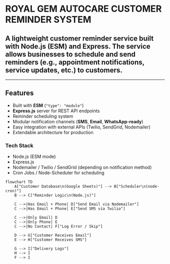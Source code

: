 # ROYAL GEM AUTOCARE CUSTOMER REMINDER SYSTEM

## A lightweight customer reminder service built with Node.js (ESM) and Express. The service allows businesses to schedule and send reminders (e.g., appointment notifications, service updates, etc.) to customers.

--- 

## Features  
- Built with **ESM** (`"type": "module"`)  
- **Express.js** server for REST API endpoints  
- Reminder scheduling system  
- Modular notification channels (**SMS**, **Email**, **WhatsApp-ready**)  
- Easy integration with external APIs (Twilio, SendGrid, Nodemailer)  
- Extendable architecture for production 

### Tech Stack
- Node.js (ESM mode)
- Express.js
- Nodemailer / Twilio / SendGrid (depending on notification method)
- Cron Jobs / Node-Scheduler for scheduling

```mermaid
flowchart TD
    A["Customer Database\n(Google Sheets)"] --> B["Scheduler\n(node-cron)"]
    B --> C["Reminder Logic\n(Node.js)"]

    C -->|Has Email + Phone| D["Send Email via Nodemailer"]
    C -->|Has Email + Phone| E["Send SMS via Twilio"]
    
    C -->|Only Email| D
    C -->|Only Phone| E
    C -->|No Contact| F["Log Error / Skip"]

    D --> G["Customer Receives Email"]
    E --> H["Customer Receives SMS"]

    G --> I["Delivery Logs"]
    H --> I
    F --> I


```